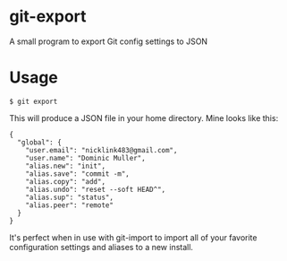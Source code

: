 # git-export
A small program to export Git config settings to JSON

Usage
==

    $ git export
    
This will produce a JSON file in your home directory.  Mine looks like this:

    {
      "global": {
        "user.email": "nicklink483@gmail.com",
        "user.name": "Dominic Muller",
        "alias.new": "init",
        "alias.save": "commit -m",
        "alias.copy": "add",
        "alias.undo": "reset --soft HEAD^",
        "alias.sup": "status",
        "alias.peer": "remote"
      }
    }

It's perfect when in use with git-import to import all of your favorite configuration settings and aliases to a new install.